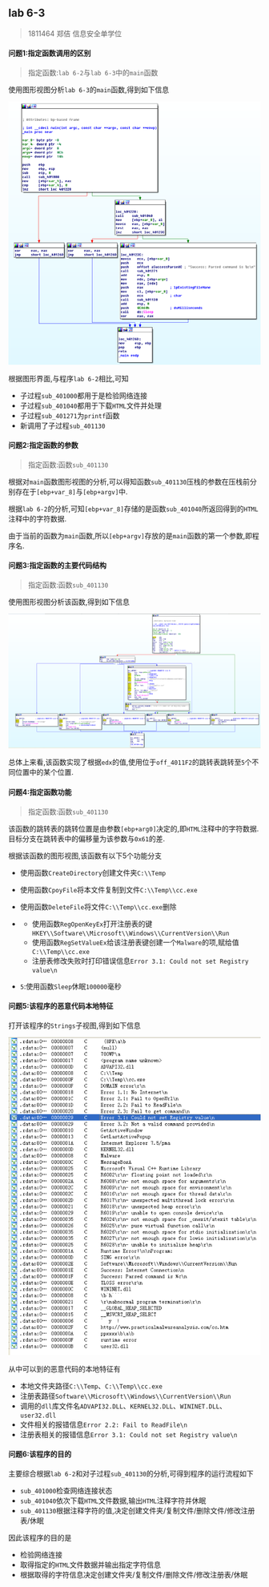 ## lab 6-3

> 1811464 郑佶 信息安全单学位

#### 问题1:指定函数调用的区别

> 指定函数:`lab 6-2`与`lab 6-3`中的`main`函数

使用图形视图分析`lab 6-3`的`main`函数,得到如下信息

![](../IMG/LAB6-3-1.png)

根据图形界面,与程序`lab 6-2`相比,可知

- 子过程`sub_401000`都用于是检验网络连接
- 子过程`sub_401040`都用于下载`HTML`文件并处理
- 子过程`sub_401271`为`printf`函数
- 新调用了子过程`sub_401130`

#### 问题2:指定函数的参数

> 指定函数:函数`sub_401130`

根据对`main`函数图形视图的分析,可以得知函数`sub_401130`压栈的参数在压栈前分别存在于`[ebp+var_8]`与`[ebp+argv]`中.

根据`lab 6-2`的分析,可知`[ebp+var_8]`存储的是函数`sub_401040`所返回得到的`HTML`注释中的字符数据.

由于当前的函数为`main`函数,所以`[ebp+argv]`存放的是`main`函数的第一个参数,即程序名.

#### 问题3:指定函数的主要代码结构

> 指定函数:函数`sub_401130`

使用图形视图分析该函数,得到如下信息

![](../IMG/LAB6-3-2.png)

总体上来看,该函数实现了根据`edx`的值,使用位于`off_4011F2`的跳转表跳转至`5`个不同位置中的某个位置.

#### 问题4:指定函数功能

> 指定函数:函数`sub_401130`

该函数的跳转表的跳转位置是由参数`[ebp+arg0]`决定的,即`HTML`注释中的字符数据.目标分支在跳转表中的偏移量为该参数与`0x61`的差.

根据该函数的图形视图,该函数有以下5个功能分支

- 使用函数`CreateDirectory`创建文件夹`C:\\Temp`
- 使用函数`CpoyFile`将本文件复制到文件`C:\\Temp\\cc.exe`
- 使用函数`DeleteFile`将文件`C:\\Temp\\cc.exe`删除
- 
  - 使用函数`RegOpenKeyEx`打开注册表的键`HKEY\\Software\\Microsoft\\Windows\\CurrentVersion\\Run`
  - 使用函数`RegSetValueEx`给该注册表键创建一个`Malware`的项,赋给值`C:\\Temp\\cc.exe`
  - 注册表修改失败时打印错误信息`Error 3.1: Could not set Registry value\n`

- `5`:使用函数`Sleep`休眠`100000`毫秒

#### 问题5:该程序的恶意代码本地特征

打开该程序的`Strings`子视图,得到如下信息

![](../IMG/LAB6-3-3.png)

从中可以到的恶意代码的本地特征有

- 本地文件夹路径`C:\\Temp`、`C:\\Temp\\cc.exe`
- 注册表路径`Software\\Microsoft\\Windows\\CurrentVersion\\Run`
- 调用的`dll`库文件名`ADVAPI32.DLL`、`KERNEL32.DLL`、`WININET.DLL`、`user32.dll`
- 文件相关的报错信息`Error 2.2: Fail to ReadFile\n`
- 注册表相关的报错信息`Error 3.1: Could not set Registry value\n`

#### 问题6:该程序的目的

主要综合根据`lab 6-2`和对子过程`sub_401130`的分析,可得到程序的运行流程如下

- `sub_401000`检查网络连接状态
- `sub_401040`依次下载`HTML`文件数据,输出`HTML`注释字符并休眠
- `sub_401130`根据注释字符的值,决定创建文件夹/复制文件/删除文件/修改注册表/休眠

因此该程序的目的是

- 检验网络连接
- 取得指定的`HTML`文件数据并输出指定字符信息
- 根据取得的字符信息决定创建文件夹/复制文件/删除文件/修改注册表/休眠